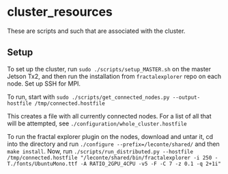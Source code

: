 
# cluster_resources

These are scripts and such that are associated with the cluster.

## Setup

To set up the cluster, run `sudo ./scripts/setup_MASTER.sh` on the master Jetson Tx2, and then run the installation from `fractalexplorer` repo on each node. Set up SSH for MPI.

To run, start with `sudo ./scripts/get_connected_nodes.py --output-hostfile /tmp/connected.hostfile`


This creates a file with all currently connected nodes. For a list of all that will be attempted, see `./configuration/whole_cluster.hostfile`


To run the fractal explorer plugin on the nodes, download and untar it, cd into the directory and run `./configure --prefix=/leconte/shared/` and then `make install`. Now, run `./scripts/run_distributed.py --hostfile /tmp/connected.hostfile "/leconte/shared/bin/fractalexplorer -i 250 -T./fonts/UbuntuMono.ttf -A RATIO_2GPU_4CPU -v5 -F -C 7 -z 0.1 -q 2+1i"`









